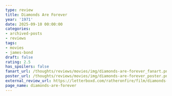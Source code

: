```yaml
---
type: review
title: Diamonds Are Forever
year: '1971'
date: 2025-09-10 00:00:00
categories:
- archived-posts
- reviews
tags:
- movies
- james-bond
draft: false
rating: 2.5
has_spoilers: false
fanart_url: /thoughts/reviews/movies/img/diamonds-are-forever_fanart.png
poster_url: /thoughts/reviews/movies/img/diamonds-are-forever_poster.png
external_review_url: https://letterboxd.com/ratheronfire/film/diamonds-are-forever/
page_name: diamonds-are-forever
---
```


